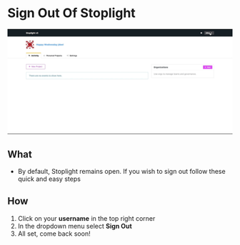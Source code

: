 # Sign Out Of Stoplight 

![](../../assets/gifs/sign-out.gif)

## What 
* By default, Stoplight remains open. If you wish to sign out follow these quick and easy steps 

## How
1. Click on your **username** in the top right corner 
2. In the dropdown menu select **Sign Out** 
3. All set, come back soon! 

